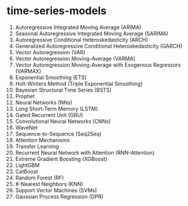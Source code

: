 # time-series-models

1. Autoregressive Integrated Moving Average (ARIMA)
2. Seasonal Autoregressive Integrated Moving Average (SARIMA)
3. Autoregressive Conditional Heteroskedasticity (ARCH)
4. Generalized Autoregressive Conditional Heteroskedasticity (GARCH)
5. Vector Autoregression (VAR)
6. Vector Autoregression Moving-Average (VARMA)
7. Vector Autoregression Moving-Average with Exogenous Regressors (VARMAX)
8. Exponential Smoothing (ETS)
9. Holt-Winters Method (Triple Exponential Smoothing)
10. Bayesian Structural Time Series (BSTS)
11. Prophet
12. Neural Networks (NNs)
13. Long Short-Term Memory (LSTM)
14. Gated Recurrent Unit (GRU)
15. Convolutional Neural Networks (CNNs)
16. WaveNet
17. Sequence-to-Sequence (Seq2Seq)
18. Attention Mechanisms
19. Transfer Learning
20. Recurrent Neural Network with Attention (RNN-Attention)
21. Extreme Gradient Boosting (XGBoost)
22. LightGBM
23. CatBoost
24. Random Forest (RF)
25. K-Nearest Neighbors (KNN)
26. Support Vector Machines (SVMs)
27. Gaussian Process Regression (GPR)

